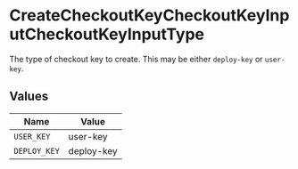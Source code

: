 # CreateCheckoutKeyCheckoutKeyInputCheckoutKeyInputType

The type of checkout key to create. This may be either `deploy-key` or `user-key`.


## Values

| Name         | Value        |
| ------------ | ------------ |
| `USER_KEY`   | user-key     |
| `DEPLOY_KEY` | deploy-key   |